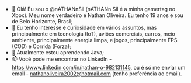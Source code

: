 - 👋 Olá! Eu sou o @nATHANnSil (nATHANn Sil é a minha gamertag no Xbox). Meu nome verdadeiro é Nathan Oliveira. Eu tenho 19 anos e sou de Belo Horizonte, Brasil;
- 👀 Eu tenho interesse e curiosidade em vários assuntos, mas principalmente em tecnologia (IoT), aviões comerciais, carros, meio ambiente, principalmente energia limpa, e jogos, principalmente FPS (COD) e Corrida (Forza); 
- 🌱 Atualmente estou aprendendo Java;
- 📫 Você pode me encontrar no LinkedIn - https://www.linkedin.com/in/nathan-o-982131145, ou é só me enviar um email - nathanoliveira2002@hotmail.com (tenho preferência ao email).

<!---
nATHANnSil/nATHANnSil is a ✨ special ✨ repository because its `README.md` (this file) appears on your GitHub profile.
You can click the Preview link to take a look at your changes.
--->
